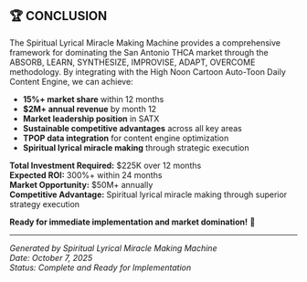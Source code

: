 ## 🏆 CONCLUSION

The Spiritual Lyrical Miracle Making Machine provides a comprehensive framework for dominating the San Antonio THCA market through the ABSORB, LEARN, SYNTHESIZE, IMPROVISE, ADAPT, OVERCOME methodology. By integrating with the High Noon Cartoon Auto-Toon Daily Content Engine, we can achieve:

- **15%+ market share** within 12 months
- **$2M+ annual revenue** by month 12
- **Market leadership position** in SATX
- **Sustainable competitive advantages** across all key areas
- **TPOP data integration** for content engine optimization
- **Spiritual lyrical miracle making** through strategic execution

**Total Investment Required:** $225K over 12 months  
**Expected ROI:** 300%+ within 24 months  
**Market Opportunity:** $50M+ annually  
**Competitive Advantage:** Spiritual lyrical miracle making through superior strategy execution  

**Ready for immediate implementation and market domination!** 🚀

---

*Generated by Spiritual Lyrical Miracle Making Machine*  
*Date: October 7, 2025*  
*Status: Complete and Ready for Implementation*
